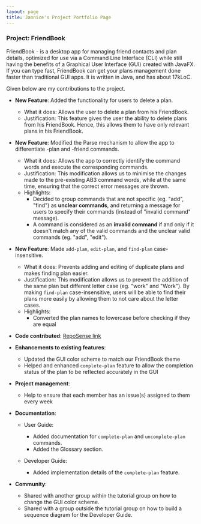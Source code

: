```yaml
---
layout: page
title: Jannice's Project Portfolio Page
---
```


### Project: FriendBook

FriendBook - is a desktop app for managing friend contacts and plan details, optimized for use via a Command Line Interface (CLI) while still having the benefits of a Graphical User Interface (GUI) created with JavaFX. If you can type fast, FriendBook can get your plans management done faster than traditional GUI apps. It is written in Java, and has about 17kLoC.

Given below are my contributions to the project.

* **New Feature**: Added the functionality for users to delete a plan.
  * What it does: Allows the user to delete a plan from his FriendBook.
  * Justification: This feature gives the user the ability to delete plans from his FriendBook. Hence, this allows them to have only relevant plans in his FriendBook. 

* **New Feature**: Modified the Parse mechanism to allow the app to differentiate -plan and -friend commands.
  * What it does: Allows the app to correctly identify the command words and execute the corresponding commands.
  * Justification: This modification allows us to minimise the changes made to the pre-existing AB3 command words, while at the same time, ensuring that the correct error messages are thrown.
  * Highlights:
    * Decided to group commands that are not specific (eg. "add", "find") as **unclear commands**, and returning a message for users to specify their commands (instead of "invalid command" message).
    * A command is considered as an **invalid command** if and only if it doesn't match any of the valid commands and the unclear valid commands (eg. "add", "edit").

* **New Feature**: Made `add-plan`, `edit-plan`, and `find-plan` case-insensitive.
  * What it does: Prevents adding and editing of duplicate plans and makes finding plan easier.
  * Justification: This modification allows us to prevent the addition of the same plan but different letter case (eg. "work" and "Work"). By making `find-plan` case-insensitive, users will be able to find their plans more easily by allowing them to not care about the letter cases.
  * Highlights:
    * Converted the plan names to lowercase before checking if they are equal

* **Code contributed**: [RepoSense link](https://nus-cs2103-ay2324s1.github.io/tp-dashboard/?search=&sort=groupTitle&sortWithin=title&timeframe=commit&mergegroup=&groupSelect=groupByRepos&breakdown=true&checkedFileTypes=docs~functional-code~test-code~other&since=2023-09-22&tabOpen=true&tabType=authorship&tabAuthor=jannnice&tabRepo=AY2324S1-CS2103T-W16-4%2Ftp%5Bmaster%5D&authorshipIsMergeGroup=false&authorshipFileTypes=docs~functional-code~test-code~other&authorshipIsBinaryFileTypeChecked=false&authorshipIsIgnoredFilesChecked=false)

* **Enhancements to existing features**:
  * Updated the GUI color scheme to match our FriendBook theme
  * Helped and enhanced `complete-plan` feature to allow the completion status of the plan to be reflected accurately in the GUI

* **Project management**:
  * Help to ensure that each member has an issue(s) assigned to them every week

* **Documentation**:
  * User Guide:
    * Added documentation for `complete-plan` and `uncomplete-plan` commands.
    * Added the Glossary section.
    
  * Developer Guide:
    * Added implementation details of the `complete-plan` feature.

* **Community**:
  * Shared with another group within the tutorial group on how to change the GUI color scheme.
  * Shared with a group outside the tutorial group on how to build a sequence diagram for the Developer Guide.

